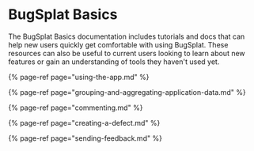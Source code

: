 # BugSplat Basics

The BugSplat Basics documentation includes tutorials and docs that can help new users quickly get comfortable with using BugSplat.  These resources can also be useful to current users looking to learn about new features or gain an understanding of tools they haven't used yet.

{% page-ref page="using-the-app.md" %}

{% page-ref page="grouping-and-aggregating-application-data.md" %}

{% page-ref page="commenting.md" %}

{% page-ref page="creating-a-defect.md" %}

{% page-ref page="sending-feedback.md" %}



